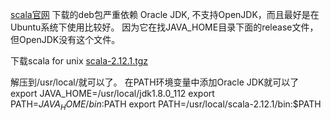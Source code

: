 [scala官网](www.scala-lang.org) 下载的deb包严重依赖 Oracle JDK, 不支持OpenJDK，而且最好是在Ubuntu系统下使用比较好。
因为它在找JAVA_HOME目录下面的release文件，但OpenJDK没有这个文件。

下载scala for unix [scala-2.12.1.tgz](http://downloads.lightbend.com/scala/2.12.1/scala-2.12.1.tgz)

解压到/usr/local/就可以了。
在PATH环境变量中添加Oracle JDK就可以了
export JAVA_HOME=/usr/local/jdk1.8.0_112
export PATH=$JAVA_HOME/bin:$PATH
export PATH=/usr/local/scala-2.12.1/bin:$PATH
